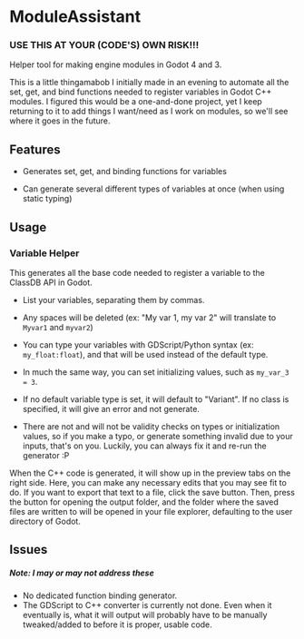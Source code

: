 # ModuleAssistant

### USE THIS AT YOUR (CODE'S) OWN RISK!!!

Helper tool for making engine modules in Godot 4 and 3. 

This is a little thingamabob I initially made in an evening to automate all the set, get, and bind functions needed to register variables in Godot C++ modules. I figured this would be a one-and-done project, yet I keep returning to it to add things I want/need as I work on modules, so we'll see where it goes in the future.

## Features

* Generates set, get, and binding functions for variables

* Can generate several different types of variables at once (when using static typing)

## Usage

### Variable Helper
This generates all the base code needed to register a variable to the ClassDB API in Godot.

* List your variables, separating them by commas.

* Any spaces will be deleted (ex: "My var 1, my  var  2" will translate to `Myvar1` and `myvar2`)

* You can type your variables with GDScript/Python syntax (ex: `my_float:float`), and that will be used instead of the default type. 

* In much the same way, you can set initializing values, such as `my_var_3 = 3`.

* If no default variable type is set, it will default to "Variant". If no class is specified, it will give an error and not generate. 

* There are not and will not be validity checks on types or initialization values, so if you make a typo, or generate something invalid due to your inputs, that's on you. Luckily, you can always fix it and re-run the generator :P

When the C++ code is generated, it will show up in the preview tabs on the right side. Here, you can make any necessary edits that you may see fit to do. If you want to export that text to a file, click the save button. Then, press the button for opening the output folder, and the folder where the saved files are written to will be opened in your file explorer, defaulting to the user directory of Godot.

## Issues

##### Note: I may or *may not* address these

* No dedicated function binding generator.
* The GDScript to C++ converter is currently not done. Even when it eventually is, what it will output will probably have to be manually tweaked/added to before it is proper, usable code.
